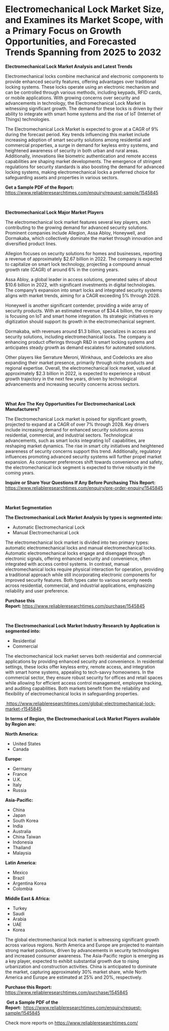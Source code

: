 <p><h1>Electromechanical Lock Market Size, and Examines its Market Scope, with a Primary Focus on Growth Opportunities, and Forecasted Trends Spanning from 2025 to 2032</h1></p><p><strong>Electromechanical Lock Market Analysis and Latest Trends</strong></p>
<p><p>Electromechanical locks combine mechanical and electronic components to provide enhanced security features, offering advantages over traditional locking systems. These locks operate using an electronic mechanism and can be controlled through various methods, including keypads, RFID cards, or mobile applications. With growing concerns over security and advancements in technology, the Electromechanical Lock Market is witnessing significant growth. The demand for these locks is driven by their ability to integrate with smart home systems and the rise of IoT (Internet of Things) technologies.</p><p>The Electromechanical Lock Market is expected to grow at a CAGR of 9% during the forecast period. Key trends influencing this market include increasing adoption of smart security solutions among residential and commercial properties, a surge in demand for keyless entry systems, and heightened awareness of security in both urban and rural areas. Additionally, innovations like biometric authentication and remote access capabilities are shaping market developments. The emergence of stringent regulations for security standards is also boosting the demand for advanced locking systems, making electromechanical locks a preferred choice for safeguarding assets and properties in various sectors.</p></p>
<p><strong>Get a Sample PDF of the Report:&nbsp;</strong> <a href="https://www.reliableresearchtimes.com/enquiry/request-sample/1545845?utm_campaign=1420&utm_medium=2&utm_source=Github&utm_content=ia&utm_term=08042025&utm_id=electromechanical-lock">https://www.reliableresearchtimes.com/enquiry/request-sample/1545845</a></p>
<p>&nbsp;</p>
<p><strong>Electromechanical Lock Major Market Players</strong></p>
<p><p>The electromechanical lock market features several key players, each contributing to the growing demand for advanced security solutions. Prominent companies include Allegion, Assa Abloy, Honeywell, and Dormakaba, which collectively dominate the market through innovation and diversified product lines.</p><p>Allegion focuses on security solutions for homes and businesses, reporting a revenue of approximately $2.67 billion in 2022. The company is expected to capitalize on smart lock technology, projecting a compound annual growth rate (CAGR) of around 6% in the coming years. </p><p>Assa Abloy, a global leader in access solutions, generated sales of about $10.6 billion in 2022, with significant investments in digital technologies. The company’s expansion into smart locks and integrated security systems aligns with market trends, aiming for a CAGR exceeding 5% through 2028.</p><p>Honeywell is another significant contender, providing a wide array of security products. With an estimated revenue of $34.4 billion, the company is focusing on IoT and smart home integration. Its strategic initiatives in digitization should support its growth in the electromechanical segment.</p><p>Dormakaba, with revenues around $1.3 billion, specializes in access and security solutions, including electromechanical locks. The company is enhancing product offerings through R&D in smart locking systems and anticipates steady growth as demand escalates for automated solutions.</p><p>Other players like Serrature Meroni, Winkhaus, and Codelocks are also expanding their market presence, primarily through niche products and regional expertise. Overall, the electromechanical lock market, valued at approximately $2.3 billion in 2022, is expected to experience a robust growth trajectory in the next few years, driven by technological advancements and increasing security concerns across sectors.</p></p>
<p>&nbsp;</p>
<p><strong>What Are The Key Opportunities For Electromechanical Lock Manufacturers?</strong></p>
<p><p>The Electromechanical Lock market is poised for significant growth, projected to expand at a CAGR of over 7% through 2028. Key drivers include increasing demand for enhanced security solutions across residential, commercial, and industrial sectors. Technological advancements, such as smart locks integrating IoT capabilities, are reshaping market dynamics. The rise in smart city initiatives and heightened awareness of security concerns support this trend. Additionally, regulatory influences promoting advanced security systems will further propel market expansion. As consumer preferences shift towards convenience and safety, the electromechanical lock segment is expected to thrive robustly in the coming years.</p></p>
<p><strong>Inquire or Share Your Questions If Any Before Purchasing This Report:</strong> <a href="https://www.reliableresearchtimes.com/enquiry/pre-order-enquiry/1545845?utm_campaign=1420&utm_medium=2&utm_source=Github&utm_content=ia&utm_term=08042025&utm_id=electromechanical-lock">https://www.reliableresearchtimes.com/enquiry/pre-order-enquiry/1545845</a></p>
<p>&nbsp;</p>
<p><strong>Market Segmentation</strong></p>
<p><strong>The Electromechanical Lock Market Analysis by types is segmented into:</strong></p>
<p><ul><li>Automatic Electromechanical Lock</li><li>Manual Electromechanical Lock</li></ul></p>
<p><p>The electromechanical lock market is divided into two primary types: automatic electromechanical locks and manual electromechanical locks. Automatic electromechanical locks engage and disengage through electronic signals, offering enhanced security and convenience, often integrated with access control systems. In contrast, manual electromechanical locks require physical interaction for operation, providing a traditional approach while still incorporating electronic components for improved security features. Both types cater to various security needs across residential, commercial, and industrial applications, emphasizing reliability and user preference.</p></p>
<p><strong>Purchase this Report:&nbsp;</strong><a href="https://www.reliableresearchtimes.com/purchase/1545845?utm_campaign=1420&utm_medium=2&utm_source=Github&utm_content=ia&utm_term=08042025&utm_id=electromechanical-lock">https://www.reliableresearchtimes.com/purchase/1545845</a></p>
<p>&nbsp;</p>
<p><strong>The Electromechanical Lock Market Industry Research by Application is segmented into:</strong></p>
<p><ul><li>Residential</li><li>Commercial</li></ul></p>
<p><p>The electromechanical lock market serves both residential and commercial applications by providing enhanced security and convenience. In residential settings, these locks offer keyless entry, remote access, and integration with smart home systems, appealing to tech-savvy homeowners. In the commercial sector, they ensure robust security for offices and retail spaces while allowing for efficient access control management, employee tracking, and auditing capabilities. Both markets benefit from the reliability and flexibility of electromechanical locks in safeguarding properties.</p></p>
<p><a href="https://www.reliableresearchtimes.com/global-electromechanical-lock-market-r1545845?utm_campaign=1420&utm_medium=2&utm_source=Github&utm_content=ia&utm_term=08042025&utm_id=electromechanical-lock">&nbsp;https://www.reliableresearchtimes.com/global-electromechanical-lock-market-r1545845</a></p>
<p><strong>In terms of Region, the Electromechanical Lock Market Players available by Region are:</strong></p>
<p>
    <p> <strong> North America: </strong>
        <ul>
            <li>United States</li>
            <li>Canada</li>
        </ul>
        </p> 
    <p> <strong> Europe: </strong>
        <ul>
            <li>Germany</li>
            <li>France</li>
            <li>U.K.</li>
            <li>Italy</li>
            <li>Russia</li>
        </ul>
        </p> 
    <p> <strong> Asia-Pacific: </strong>
        <ul>
            <li>China</li>
            <li>Japan</li>
            <li>South Korea</li>
            <li>India</li>
            <li>Australia</li>
            <li>China Taiwan</li>
            <li>Indonesia</li>
            <li>Thailand</li>
            <li>Malaysia</li>
        </ul>
        </p> 
    <p> <strong> Latin America: </strong>
        <ul>
            <li>Mexico</li>
            <li>Brazil</li>
            <li>Argentina Korea</li>
            <li>Colombia</li>
        </ul>
        </p> 
    <p> <strong> Middle East & Africa: </strong>
        <ul>
            <li>Turkey</li>
            <li>Saudi</li>
            <li>Arabia</li>
            <li>UAE</li>
            <li>Korea</li>
        </ul>
    </p>
    </p>
<p><p>The global electromechanical lock market is witnessing significant growth across various regions. North America and Europe are projected to maintain strong market positions, driven by advancements in security technologies and increased consumer awareness. The Asia-Pacific region is emerging as a key player, expected to exhibit substantial growth due to rising urbanization and construction activities. China is anticipated to dominate the market, capturing approximately 30% market share, while North America and Europe are estimated at 25% and 20%, respectively.</p></p>
<p><strong>Purchase this Report: </strong><a href="https://www.reliableresearchtimes.com/purchase/1545845?utm_campaign=1420&utm_medium=2&utm_source=Github&utm_content=ia&utm_term=08042025&utm_id=electromechanical-lock">https://www.reliableresearchtimes.com/purchase/1545845</a></p>
<p>&nbsp;<strong>Get a Sample PDF of the Report:&nbsp;&nbsp;</strong><a href="https://www.reliableresearchtimes.com/enquiry/request-sample/1545845?utm_campaign=1420&utm_medium=2&utm_source=Github&utm_content=ia&utm_term=08042025&utm_id=electromechanical-lock">https://www.reliableresearchtimes.com/enquiry/request-sample/1545845</a></p>
<p><strong></strong></p>
<p>Check more reports on <a href="https://www.reliableresearchtimes.com/?utm_campaign=1420&utm_medium=2&utm_source=Github&utm_content=ia&utm_term=08042025&utm_id=electromechanical-lock">https://www.reliableresearchtimes.com/</a></p>